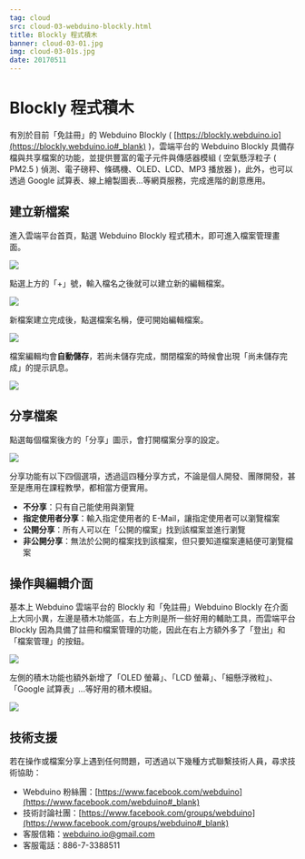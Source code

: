 ```yaml
---
tag: cloud
src: cloud-03-webduino-blockly.html
title: Blockly 程式積木
banner: cloud-03-01.jpg
img: cloud-03-01s.jpg
date: 20170511
---
```


<!-- @@master  = ../../_layout.html-->

<!-- @@block  =  meta-->

<title>Blockly 程式積木 :::: Webduino = Web × Arduino</title>

<meta name="description" content="有別於目前「免註冊」的 Webduino Blockly，雲端平台的 Webduino Blockly 具備存檔與共享檔案的功能，並提供豐富的電子元件與傳感器模組 ( 空氣懸浮粒子 ( PM2.5 ) 偵測、電子磅秤、條碼機、OLED、LCD、MP3 播放器 )，此外，也可以透過 Google 試算表、線上繪製圖表...等網頁服務，完成進階的創意應用。">

<meta itemprop="description" content="有別於目前「免註冊」的 Webduino Blockly，雲端平台的 Webduino Blockly 具備存檔與共享檔案的功能，並提供豐富的電子元件與傳感器模組 ( 空氣懸浮粒子 ( PM2.5 ) 偵測、電子磅秤、條碼機、OLED、LCD、MP3 播放器 )，此外，也可以透過 Google 試算表、線上繪製圖表...等網頁服務，完成進階的創意應用。">

<meta property="og:description" content="有別於目前「免註冊」的 Webduino Blockly，雲端平台的 Webduino Blockly 具備存檔與共享檔案的功能，並提供豐富的電子元件與傳感器模組 ( 空氣懸浮粒子 ( PM2.5 ) 偵測、電子磅秤、條碼機、OLED、LCD、MP3 播放器 )，此外，也可以透過 Google 試算表、線上繪製圖表...等網頁服務，完成進階的創意應用。">

<meta property="og:title" content="Blockly 程式積木" >

<meta property="og:url" content="https://webduino.io/tutorials/cloud-03-webduino-blockly.html">

<meta property="og:image" content="https://webduino.io/img/tutorials/cloud-03-01s.jpg">

<meta itemprop="image" content="https://webduino.io/img/tutorials/cloud-03-01s.jpg">

<include src="../_include-tutorials.html"></include>

<!-- @@close-->

<!-- @@block  =  preAndNext-->

<include src="../_include-tutorials-content.html"></include>

<!-- @@close-->


<!-- @@block  =  tutorials-->
# Blockly 程式積木

有別於目前「免註冊」的 Webduino Blockly ( [https://blockly.webduino.io](https://blockly.webduino.io#_blank) )，雲端平台的 Webduino Blockly 具備存檔與共享檔案的功能，並提供豐富的電子元件與傳感器模組 ( 空氣懸浮粒子 ( PM2.5 ) 偵測、電子磅秤、條碼機、OLED、LCD、MP3 播放器 )，此外，也可以透過 Google 試算表、線上繪製圖表...等網頁服務，完成進階的創意應用。

## 建立新檔案

進入雲端平台首頁，點選 Webduino Blockly 程式積木，即可進入檔案管理畫面。

![](/images/zh-tw/docs/cloud/basic/webduino-blockly-01.jpg)

點選上方的「+」號，輸入檔名之後就可以建立新的編輯檔案。

![](/images/zh-tw/docs/cloud/basic/webduino-blockly-02.jpg)

新檔案建立完成後，點選檔案名稱，便可開始編輯檔案。

![](/images/zh-tw/docs/cloud/basic/webduino-blockly-03.jpg)

檔案編輯均會**自動儲存**，若尚未儲存完成，關閉檔案的時候會出現「尚未儲存完成」的提示訊息。

![](/images/zh-tw/docs/cloud/basic/webduino-blockly-04.jpg)

## 分享檔案

點選每個檔案後方的「分享」圖示，會打開檔案分享的設定。

![](/images/zh-tw/docs/cloud/basic/webduino-blockly-05.jpg)

分享功能有以下四個選項，透過這四種分享方式，不論是個人開發、團隊開發，甚至是應用在課程教學，都相當方便實用。

- **不分享**：只有自己能使用與瀏覽
- **指定使用者分享**：輸入指定使用者的 E-Mail，讓指定使用者可以瀏覽檔案
- **公開分享**：所有人可以在「公開的檔案」找到該檔案並進行瀏覽
- **非公開分享**：無法於公開的檔案找到該檔案，但只要知道檔案連結便可瀏覽檔案

## 操作與編輯介面

基本上 Webduino 雲端平台的 Blockly 和「免註冊」Webduino Blockly 在介面上大同小異，左邊是積木功能區，右上方則是所一些好用的輔助工具，而雲端平台 Blockly 因為具備了註冊和檔案管理的功能，因此在右上方額外多了「登出」和「檔案管理」的按鈕。

![](/images/zh-tw/docs/cloud/basic/webduino-blockly-06.jpg)

左側的積木功能也額外新增了「OLED 螢幕」、「LCD 螢幕」、「細懸浮微粒」、「Google 試算表」...等好用的積木模組。

![](/images/zh-tw/docs/cloud/basic/webduino-blockly-07.jpg)

## 技術支援

若在操作或檔案分享上遇到任何問題，可透過以下幾種方式聯繫技術人員，尋求技術協助：

- Webduino 粉絲團：[https://www.facebook.com/webduino](https://www.facebook.com/webduino#_blank)
- 技術討論社團：[https://www.facebook.com/groups/webduino](https://www.facebook.com/groups/webduino#_blank)
- 客服信箱：[webduino.io@gmail.com](mailto:webduino.io@gmail.com#_blank)
- 客服電話：886-7-3388511



<!-- @@close-->
